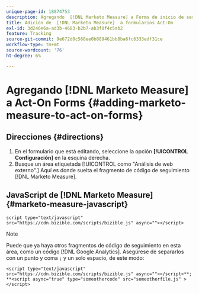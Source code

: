 ```yaml
---
unique-page-id: 18874753
description: Agregando  [!DNL Marketo Measure] a Forms de inicio de sesión - [!DNL Marketo Measure]
title: Adición de  [!DNL Marketo Measure]  a formularios Act-On
exl-id: 3d246e6a-ad3b-4683-b2b7-ab3f0f4c5ab2
feature: Tracking
source-git-commit: 9e672d0c568ee0b889461bb8ba6fc6333edf31ce
workflow-type: tm+mt
source-wordcount: '76'
ht-degree: 6%

---
```


# Agregando [!DNL Marketo Measure] a Act-On Forms {#adding-marketo-measure-to-act-on-forms}

## Direcciones {#directions}

1. En el formulario que está editando, seleccione la opción **[!UICONTROL Configuración]** en la esquina derecha.
1. Busque un área etiquetada [!UICONTROL  como &quot;Análisis de web externo&quot;.] Aquí es donde suelta el fragmento de código de seguimiento [!DNL Marketo Measure].

## JavaScript de [!DNL Marketo Measure] {#marketo-measure-javascript}

`script type="text/javascript" src="https://cdn.bizible.com/scripts/bizible.js" async=""></script>`

>[!NOTE]
>
>Puede que ya haya otros fragmentos de código de seguimiento en esta área, como un código [!DNL Google Analytics]. Asegúrese de separarlos con un punto y coma `;` y un solo espacio, de este modo:
>
>`<script type="text/javascript" src="https://cdn.bizible.com/scripts/bizible.js" async=""></script>**; **<script async="true" type="someothercode" src="someotherfile.js" ></script>`
